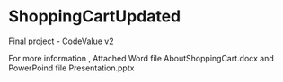 # ShoppingCartUpdated

Final project - CodeValue v2

For more information , Attached Word file AboutShoppingCart.docx and PowerPoind file Presentation.pptx
